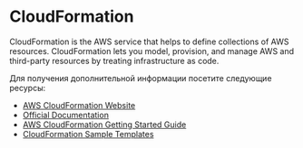 # CloudFormation

CloudFormation is the AWS service that helps to define collections of AWS resources. CloudFormation lets you model, provision, and manage AWS and third-party resources by treating infrastructure as code.

Для получения дополнительной информации посетите следующие ресурсы:

- [AWS CloudFormation Website](https://aws.amazon.com/cloudformation/)
- [Official Documentation](https://docs.aws.amazon.com/cloudformation/index.html)
- [AWS CloudFormation Getting Started Guide](https://aws.amazon.com/cloudformation/getting-started/)
- [CloudFormation Sample Templates](https://docs.aws.amazon.com/AWSCloudFormation/latest/UserGuide/cfn-sample-templates.html)
